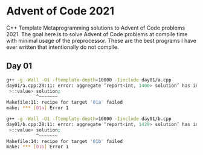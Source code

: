 # Advent of Code 2021

C++ Template Metaprogramming solutions to Advent of Code problems 2021. The
goal here is to solve Advent of Code problems at compile time with minimal
usage of the preprocessor. These are the best programs I have ever written that
intentionally do not compile.

## Day 01

```bash
g++ -g -Wall -O1 -ftemplate-depth=10000 -Iinclude day01/a.cpp
day01/a.cpp:28:11: error: aggregate ‘report<int, 1400> solution’ has incomplete type and cannot be defined
 >::value> solution;
           ^~~~~~~~
Makefile:11: recipe for target '01a' failed
make: *** [01a] Error 1
```

```bash
g++ -g -Wall -O1 -ftemplate-depth=10000 -Iinclude day01/b.cpp
day01/b.cpp:28:11: error: aggregate ‘report<int, 1429> solution’ has incomplete type and cannot be defined
 >::value> solution;
           ^~~~~~~~
Makefile:14: recipe for target '01b' failed
make: *** [01b] Error 1
```
